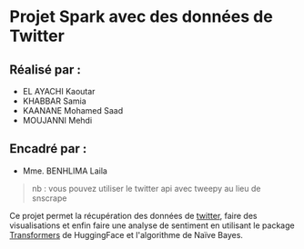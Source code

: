 # Projet Spark avec des données de Twitter
## Réalisé par :
- EL AYACHI Kaoutar
- KHABBAR Samia
- KAANANE Mohamed Saad
- MOUJANNI Mehdi
## Encadré par :
- Mme. BENHLIMA Laila

> nb : vous pouvez utiliser le twitter api avec tweepy au lieu de snscrape

Ce projet permet la récupération des données de [twitter](twitter.com), faire des visualisations et enfin faire une analyse de sentiment en utilisant le package [Transformers](https://huggingface.co/docs/transformers/index) de HuggingFace et l'algorithme de Naïve Bayes.
